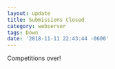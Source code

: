 ```yaml
---
layout: update
title: Submissions Closed
category: webserver
tags: Down
date: '2018-11-11 22:43:44 -0600'
---
```


Competitions over!
